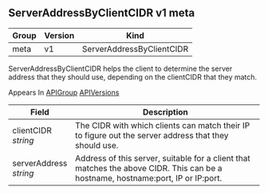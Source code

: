 ## ServerAddressByClientCIDR v1 meta

Group        | Version     | Kind
------------ | ---------- | -----------
meta | v1 | ServerAddressByClientCIDR



ServerAddressByClientCIDR helps the client to determine the server address that they should use, depending on the clientCIDR that they match.

<aside class="notice">
Appears In  <a href="#apigroup-v1">APIGroup</a>  <a href="#apiversions-v1">APIVersions</a> </aside>

Field        | Description
------------ | -----------
clientCIDR <br /> *string*  | The CIDR with which clients can match their IP to figure out the server address that they should use.
serverAddress <br /> *string*  | Address of this server, suitable for a client that matches the above CIDR. This can be a hostname, hostname:port, IP or IP:port.

